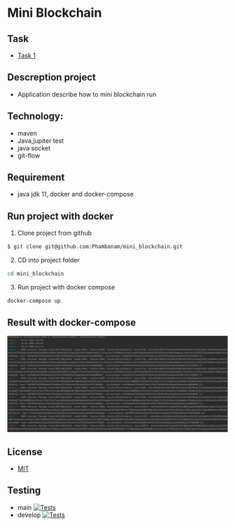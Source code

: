 # Mini Blockchain

## Task

- [Task 1](https://github.com/SemenMartynov/Software-Engineering-2022/blob/main/Task1.md) 

## Descreption project

- Application describe how to mini blockchain run 

## Technology:
- maven
- Java,jupiter test
- java socket
- git-flow

## Requirement 
- java jdk 11, docker and docker-compose
## Run project with docker
1. Clone project from github
```bash
$ git clone git@github.com:Phambanam/mini_blockchain.git
```
2. CD into project folder
```bash
cd mini_blockchain
```
3. Run project with docker compose
```bash
docker-compose up 
```

## Result with docker-compose 
![result](src/main/resources/static/images/result_rundockercomposeup.png)
## License
- [MIT](/LICENSE)
## Testing
- main [![Tests](https://github.com/Phambanam/mini_blockchain/actions/workflows/test.yml/badge.svg?branch=main)](https://github.com/Phambanam/mini_blockchain/actions/workflows/test.yml)
- develop [![Tests](https://github.com/Phambanam/mini_blockchain/actions/workflows/test.yml/badge.svg?branch=develop)](https://github.com/Phambanam/mini_blockchain/actions/workflows/test.yml)